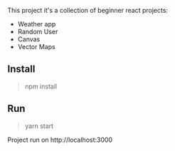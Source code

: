 This project it's a collection of beginner react projects:
- Weather app
- Random User
- Canvas
- Vector Maps

## Install

> npm install

## Run 

> yarn start

Project run on http://localhost:3000
